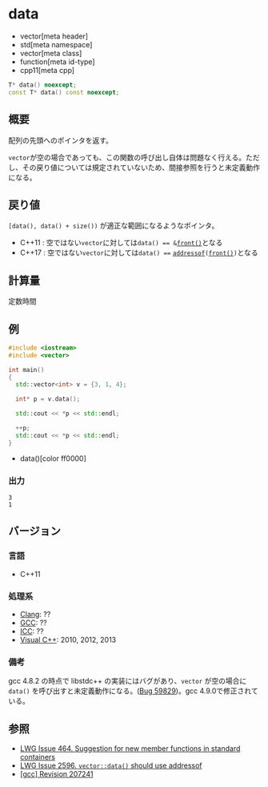 # data
* vector[meta header]
* std[meta namespace]
* vector[meta class]
* function[meta id-type]
* cpp11[meta cpp]

```cpp
T* data() noexcept;
const T* data() const noexcept;
```

## 概要
配列の先頭へのポインタを返す。

`vector`が空の場合であっても、この関数の呼び出し自体は問題なく行える。ただし、その戻り値については規定されていないため、間接参照を行うと未定義動作になる。


## 戻り値
`[data(), data() + size())` が適正な範囲になるようなポインタ。

- C++11 : 空ではない`vector`に対しては`data() == &`[`front()`](front.md)となる
- C++17 : 空ではない`vector`に対しては`data() ==` [`addressof`](/reference/memory/addressof.md)`(`[`front()`](front.md)`)`となる


## 計算量
定数時間


## 例
```cpp example
#include <iostream>
#include <vector>

int main()
{
  std::vector<int> v = {3, 1, 4};

  int* p = v.data();

  std::cout << *p << std::endl;

  ++p;
  std::cout << *p << std::endl;
}
```
* data()[color ff0000]

### 出力
```
3
1
```

## バージョン
### 言語
- C++11

### 処理系
- [Clang](/implementation.md#clang): ??
- [GCC](/implementation.md#gcc): ??
- [ICC](/implementation.md#icc): ??
- [Visual C++](/implementation.md#visual_cpp): 2010, 2012, 2013


### 備考
gcc 4.8.2 の時点で libstdc++ の実装にはバグがあり、`vector` が空の場合に `data()` を呼び出すと未定義動作になる。([Bug 59829](https://gcc.gnu.org/bugzilla/show_bug.cgi?id=59829))。gcc 4.9.0で修正されている。


## 参照
- [LWG Issue 464. Suggestion for new member functions in standard containers](https://wg21.cmeerw.net/lwg/issue464)
- [LWG Issue 2596. `vector::data()` should use addressof](https://wg21.cmeerw.net/lwg/issue2596)
- [[gcc] Revision 207241](https://gcc.gnu.org/viewcvs/gcc?view=revision&revision=207241)
